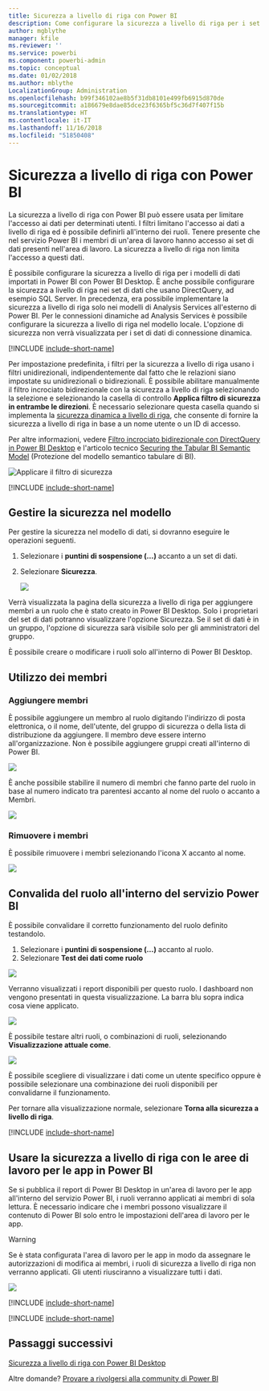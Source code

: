 ```yaml
---
title: Sicurezza a livello di riga con Power BI
description: Come configurare la sicurezza a livello di riga per i set di dati importati e DirectQuery nel servizio Power BI.
author: mgblythe
manager: kfile
ms.reviewer: ''
ms.service: powerbi
ms.component: powerbi-admin
ms.topic: conceptual
ms.date: 01/02/2018
ms.author: mblythe
LocalizationGroup: Administration
ms.openlocfilehash: b99f346102ae8b5f31db8101e499fb6915d870de
ms.sourcegitcommit: a186679e8dae85dce23f6365bf5c36d7f407f15b
ms.translationtype: HT
ms.contentlocale: it-IT
ms.lasthandoff: 11/16/2018
ms.locfileid: "51850408"
---
```

# <a name="row-level-security-rls-with-power-bi"></a>Sicurezza a livello di riga con Power BI
La sicurezza a livello di riga con Power BI può essere usata per limitare l'accesso ai dati per determinati utenti. I filtri limitano l'accesso ai dati a livello di riga ed è possibile definirli all'interno dei ruoli. Tenere presente che nel servizio Power BI i membri di un'area di lavoro hanno accesso ai set di dati presenti nell'area di lavoro. La sicurezza a livello di riga non limita l'accesso a questi dati. 

È possibile configurare la sicurezza a livello di riga per i modelli di dati importati in Power BI con Power BI Desktop. È anche possibile configurare la sicurezza a livello di riga nei set di dati che usano DirectQuery, ad esempio SQL Server. In precedenza, era possibile implementare la sicurezza a livello di riga solo nei modelli di Analysis Services all'esterno di Power BI. Per le connessioni dinamiche ad Analysis Services è possibile configurare la sicurezza a livello di riga nel modello locale. L'opzione di sicurezza non verrà visualizzata per i set di dati di connessione dinamica.

[!INCLUDE [include-short-name](./includes/rls-desktop-define-roles.md)]

Per impostazione predefinita, i filtri per la sicurezza a livello di riga usano i filtri unidirezionali, indipendentemente dal fatto che le relazioni siano impostate su unidirezionali o bidirezionali. È possibile abilitare manualmente il filtro incrociato bidirezionale con la sicurezza a livello di riga selezionando la selezione e selezionando la casella di controllo **Applica filtro di sicurezza in entrambe le direzioni**. È necessario selezionare questa casella quando si implementa la [sicurezza dinamica a livello di riga](https://docs.microsoft.com/sql/analysis-services/supplemental-lesson-implement-dynamic-security-by-using-row-filters), che consente di fornire la sicurezza a livello di riga in base a un nome utente o un ID di accesso.

Per altre informazioni, vedere [Filtro incrociato bidirezionale con DirectQuery in Power BI Desktop](desktop-bidirectional-filtering.md) e l'articolo tecnico [Securing the Tabular BI Semantic Model](http://download.microsoft.com/download/D/2/0/D20E1C5F-72EA-4505-9F26-FEF9550EFD44/Securing%20the%20Tabular%20BI%20Semantic%20Model.docx) (Protezione del modello semantico tabulare di BI).

![Applicare il filtro di sicurezza](media/service-admin-rls/rls-apply-security-filter.png)


[!INCLUDE [include-short-name](./includes/rls-desktop-view-as-roles.md)]

## <a name="manage-security-on-your-model"></a>Gestire la sicurezza nel modello
Per gestire la sicurezza nel modello di dati, si dovranno eseguire le operazioni seguenti.

1. Selezionare i **puntini di sospensione (…)** accanto a un set di dati.
2. Selezionare **Sicurezza**.
   
   ![](media/service-admin-rls/rls-security.png)

Verrà visualizzata la pagina della sicurezza a livello di riga per aggiungere membri a un ruolo che è stato creato in Power BI Desktop. Solo i proprietari del set di dati potranno visualizzare l'opzione Sicurezza. Se il set di dati è in un gruppo, l'opzione di sicurezza sarà visibile solo per gli amministratori del gruppo. 

È possibile creare o modificare i ruoli solo all'interno di Power BI Desktop.

## <a name="working-with-members"></a>Utilizzo dei membri
### <a name="add-members"></a>Aggiungere membri
È possibile aggiungere un membro al ruolo digitando l'indirizzo di posta elettronica, o il nome, dell'utente, del gruppo di sicurezza o della lista di distribuzione da aggiungere. Il membro deve essere interno all'organizzazione. Non è possibile aggiungere gruppi creati all'interno di Power BI.

![](media/service-admin-rls/rls-add-member.png)

È anche possibile stabilire il numero di membri che fanno parte del ruolo in base al numero indicato tra parentesi accanto al nome del ruolo o accanto a Membri.

![](media/service-admin-rls/rls-member-count.png)

### <a name="remove-members"></a>Rimuovere i membri
È possibile rimuovere i membri selezionando l'icona X accanto al nome. 

![](media/service-admin-rls/rls-remove-member.png)

## <a name="validating-the-role-within-the-power-bi-service"></a>Convalida del ruolo all'interno del servizio Power BI
È possibile convalidare il corretto funzionamento del ruolo definito testandolo. 

1. Selezionare i **puntini di sospensione (…)** accanto al ruolo.
2. Selezionare **Test dei dati come ruolo**

![](media/service-admin-rls/rls-test-role.png)

Verranno visualizzati i report disponibili per questo ruolo. I dashboard non vengono presentati in questa visualizzazione. La barra blu sopra indica cosa viene applicato.

![](media/service-admin-rls/rls-test-role2.png)

È possibile testare altri ruoli, o combinazioni di ruoli, selezionando **Visualizzazione attuale come**.

![](media/service-admin-rls/rls-test-role3.png)

È possibile scegliere di visualizzare i dati come un utente specifico oppure è possibile selezionare una combinazione dei ruoli disponibili per convalidarne il funzionamento. 

Per tornare alla visualizzazione normale, selezionare **Torna alla sicurezza a livello di riga**.

[!INCLUDE [include-short-name](./includes/rls-usernames.md)]

## <a name="using-rls-with-app-workspaces-in-power-bi"></a>Usare la sicurezza a livello di riga con le aree di lavoro per le app in Power BI
Se si pubblica il report di Power BI Desktop in un'area di lavoro per le app all'interno del servizio Power BI, i ruoli verranno applicati ai membri di sola lettura. È necessario indicare che i membri possono visualizzare il contenuto di Power BI solo entro le impostazioni dell'area di lavoro per le app.

> [!WARNING]
> Se è stata configurata l'area di lavoro per le app in modo da assegnare le autorizzazioni di modifica ai membri, i ruoli di sicurezza a livello di riga non verranno applicati. Gli utenti riusciranno a visualizzare tutti i dati.
> 
> 

![](media/service-admin-rls/rls-group-settings.png)

[!INCLUDE [include-short-name](./includes/rls-limitations.md)]

[!INCLUDE [include-short-name](./includes/rls-faq.md)]

## <a name="next-steps"></a>Passaggi successivi
[Sicurezza a livello di riga con Power BI Desktop](desktop-rls.md)  

Altre domande? [Provare a rivolgersi alla community di Power BI](http://community.powerbi.com/)

